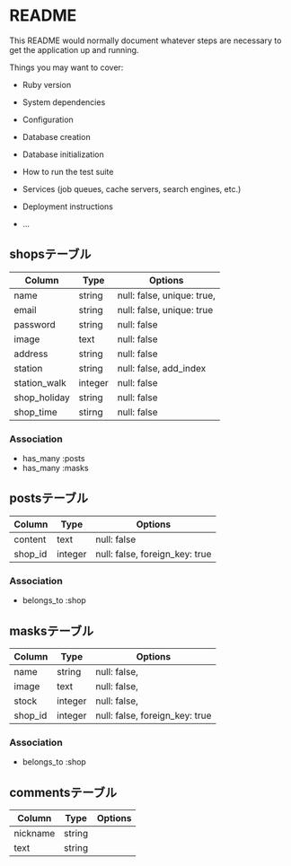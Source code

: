 # README

This README would normally document whatever steps are necessary to get the
application up and running.

Things you may want to cover:

* Ruby version

* System dependencies

* Configuration

* Database creation

* Database initialization

* How to run the test suite

* Services (job queues, cache servers, search engines, etc.)

* Deployment instructions

* ...

## shopsテーブル

|Column|Type|Options|
|------|----|-------|
|name|string|null: false, unique: true,|
|email|string|null: false, unique: true|
|password|string|null: false|
|image|text|null: false|
|address|string|null: false|
|station|string|null: false, add_index|
|station_walk|integer|null: false|
|shop_holiday|string|null: false|
|shop_time|stirng|null: false|

### Association
- has_many :posts
- has_many :masks

## postsテーブル
|Column|Type|Options|
|------|----|-------|
|content|text|null: false|
|shop_id|integer|null: false, foreign_key: true|

### Association
- belongs_to :shop

## masksテーブル
|Column|Type|Options|
|------|----|-------|
|name|string|null: false,|
|image|text|null: false,|
|stock|integer|null: false,|
|shop_id|integer|null: false, foreign_key: true|

### Association
- belongs_to :shop

## commentsテーブル
|Column|Type|Options|
|------|----|-------|
|nickname|string||
|text|string||

